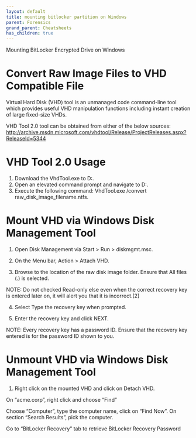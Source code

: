 ```yaml
---
layout: default
title: mounting bitlocker partition on Windows
parent: Forensics
grand_parent: Cheatsheets
has_children: true
---
```


Mounting BitLocker Encrypted Drive on Windows   
       
# Convert Raw Image Files to VHD Compatible File 

Virtual Hard Disk (VHD) tool is an unmanaged code command-line tool which provides useful VHD manipulation functions including instant creation of large fixed-size VHDs.

VHD Tool 2.0 tool can be obtained from either of the below sources: http://archive.msdn.microsoft.com/vhdtool/Release/ProjectReleases.aspx?ReleaseId=5344 
 
# VHD Tool 2.0 Usage 

1. Download the VhdTool.exe to D:\.
2. Open an elevated command prompt and navigate to D:\.
3. Execute the following command: VhdTool.exe /convert raw_disk_image_filename.ntfs.

# Mount VHD via Windows Disk Management Tool
1. Open Disk Management via Start > Run > diskmgmt.msc. 
2. On the Menu bar, Action > Attach VHD.
 
3. Browse to the location of the raw disk image folder. Ensure that All files (*.*) is selected.  

 
NOTE: Do not checked Read-only else even when the correct recovery key is entered later on, it will alert you that it is incorrect.[2] 

4. Select Type the recovery key when prompted.

5. Enter the recovery key and click NEXT.
 
NOTE: Every recovery key has a password ID. Ensure that the recovery key entered is for the password ID shown to you.
 
# Unmount VHD via Windows Disk Management Tool
 
1. Right click on the mounted VHD and click on Detach VHD.



On “acme.corp”, right click and choose “Find”
 

     
Choose “Computer”, type the computer name, click on “Find Now”. On section “Search Results”, pick the computer.

   
Go to “BitLocker Recovery” tab to retrieve BitLocker Recovery Password   
